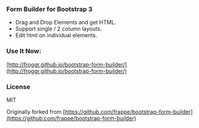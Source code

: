 ### Form Builder for Bootstrap 3

- Drag and Drop Elements and get HTML.
- Support single / 2 column layouts.
- Edit html on individual elements.

### Use It Now:

[http://froggr.github.io/bootstrap-form-builder/](http://froggr.github.io/bootstrap-form-builder/)

### License

MIT


Originally forked from [https://github.com/frappe/bootstrap-form-builder](https://github.com/frappe/bootstrap-form-builder)
